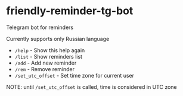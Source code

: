 # friendly-reminder-tg-bot
Telegram bot for reminders

Currently supports only Russian language

- `/help` - Show this help again
- `/list` - Show reminders list
- `/add`  - Add new reminder
- `/rem`  - Remove reminder
- `/set_utc_offset` - Set time zone for current user

NOTE: until `/set_utc_offset` is called, time is considered in UTC zone
